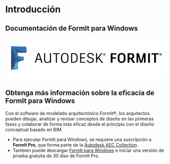 # Introducción

## Documentación de FormIt para Windows

![](<.gitbook/assets/b5030b43-df24-4259-ad6a-94bcad61bc78 (1).png>)

## Obtenga más información sobre la eficacia de FormIt para Windows

Con el software de modelado arquitectónico FormIt®, los arquitectos pueden dibujar, analizar y revisar conceptos de diseño en las primeras fases y colaborar de forma más eficaz desde el principio con el diseño conceptual basado en BIM.

* Para ejecutar FormIt para Windows, se requiere una suscripción a **FormIt Pro**, que forma parte de la [Autodesk AEC Collection](https://www.autodesk.es/collections/architecture-engineering-construction/overview).
* También puede descargar [FormIt para Windows](https://formit.autodesk.com/page/download) e iniciar una versión de prueba gratuita de 30 días de FormIt Pro.

